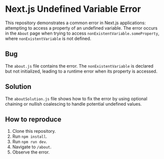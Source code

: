 # Next.js Undefined Variable Error

This repository demonstrates a common error in Next.js applications: attempting to access a property of an undefined variable. The error occurs in the `About` page when trying to access `nonExistentVariable.someProperty`, where `nonExistentVariable` is not defined.

## Bug

The `about.js` file contains the error.  The `nonExistentVariable` is declared but not initialized, leading to a runtime error when its property is accessed. 

## Solution

The `aboutSolution.js` file shows how to fix the error by using optional chaining or nullish coalescing to handle potential undefined values.

## How to reproduce

1. Clone this repository.
2. Run `npm install`.
3. Run `npm run dev`.
4. Navigate to `/about`.
5. Observe the error.
